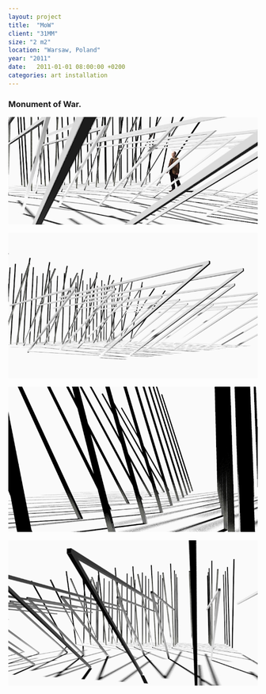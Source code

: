 ```yaml
---
layout: project
title:  "MoW"
client: "31MM"
size: "2 m2"
location: "Warsaw, Poland"
year: "2011"
date:   2011-01-01 08:00:00 +0200
categories: art installation
---
```


### Monument of War.

![study 1](/assets/images/004/31MM-004-1.jpg)

![study 2](/assets/images/004/31MM-004-2.jpg)

![study 3](/assets/images/004/31MM-004-3.jpg)

![study 4](/assets/images/004/31MM-004-4.jpg)